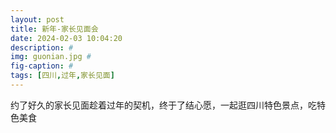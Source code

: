 ```yaml
---
layout: post
title: 新年-家长见面会
date: 2024-02-03 10:04:20
description: #
img: guonian.jpg #
fig-caption: #
tags: [四川,过年,家长见面]
---
```

约了好久的家长见面趁着过年的契机，终于了结心愿，一起逛四川特色景点，吃特色美食
